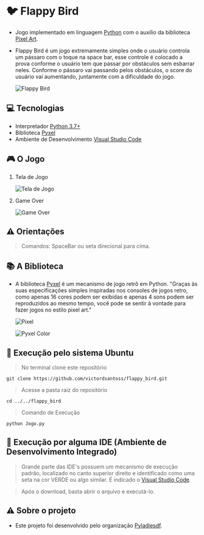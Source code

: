 # :bird: Flappy Bird
* Jogo implementado em linguagem [Python](https://www.python.org/) com o auxílio da biblioteca [Pixel Art](https://github.com/kitao/pyxel). 
* Flappy Bird é um jogo extremamente simples onde o usuário controla um pássaro com o toque na space bar, esse controle é colocado a prova conforme o usuário tem que passar por obstáculos sem esbarrar neles. Conforme o pássaro vai passando pelos obstáculos, o score do usuário vai aumentando, juntamente com a dificuldade do jogo. 

   ![Flappy Bird](https://i.imgur.com/4Lj0rDg.png)

## :computer: Tecnologias 

* Interpretador [Python 3.7+](https://www.python.org/downloads/)
* Biblioteca [Pyxel](https://github.com/kitao/pyxel)
* Ambiente de Desenvolvimento [Visual Studio Code](https://code.visualstudio.com/)
   
## :video_game: O Jogo 
1. Tela de Jogo

   ![Tela de Jogo](https://i.imgur.com/hHalFvT.png)

2. Game Over

   ![Game Over](https://i.imgur.com/8AGdrUX.png)

## :warning: Orientações 
> Comandos: SpaceBar ou seta direcional para cima. 

## :books: A Biblioteca
* A biblioteca [Pyxel](https://github.com/kitao/pyxel) é um mecanismo de jogo retrô em Python. "Graças às suas especificações simples inspiradas nos consoles de jogos retro, como apenas 16 cores podem ser exibidas e apenas 4 sons podem ser reproduzidos ao mesmo tempo, você pode se sentir à vontade para fazer jogos no estilo pixel art."

   ![Pixel](https://i.imgur.com/G84qPZx.jpg)
   
   ![Pyxel Color](https://i.imgur.com/9EWlr7r.png)

## :running: Execução pelo sistema Ubuntu

> No terminal clone este repositório

    git clone https://github.com/victordsantoss/flappy_bird.git
> Acesse a pasta raiz do repositório

    cd ../../flappy_bird
> Comando de Execução

    python Jogo.py 

## :running: Execução por alguma IDE (Ambiente de Desenvolvimento Integrado)
> Grande parte das IDE's possuem um mecanismo de execução padrão, localizado no canto superior direito e identificado como uma seta na cor VERDE ou algo similar. É indicado o [Visual Studio Code](https://code.visualstudio.com/).

> Após o download, basta abrir o arquivo e executá-lo.
 
## :warning: Sobre o projeto
 * Este projeto foi desenvolvido pelo organização [Pyladiesdf](https://github.com/pyladiesdf/flappy-tutorial). 
